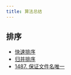 ```yaml
---
title: 算法总结
---
```


## 排序

- [快速排序](./quick-sort.md)
- [归并排序](./merge-sort.md)
- [1487. 保证文件名唯一](./leetcode/2023-3-3.md)